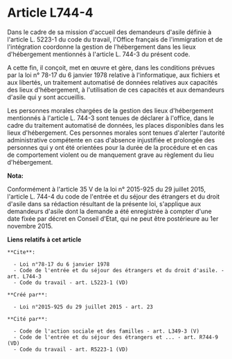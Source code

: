 # Article L744-4

Dans le cadre de sa mission d'accueil des demandeurs d'asile définie à l'article L. 5223-1 du code du travail, l'Office
français de l'immigration et de l'intégration coordonne la gestion de l'hébergement dans les lieux d'hébergement mentionnés à
l'article L. 744-3 du présent code. 

A cette fin, il conçoit, met en œuvre et gère, dans les conditions prévues par la loi n° 78-17 du 6 janvier 1978 relative à
l'informatique, aux fichiers et aux libertés, un traitement automatisé de données relatives aux capacités des lieux
d'hébergement, à l'utilisation de ces capacités et aux demandeurs d'asile qui y sont accueillis. 

Les personnes morales chargées de la gestion des lieux d'hébergement mentionnés à l'article L. 744-3 sont tenues de déclarer
à l'office, dans le cadre du traitement automatisé de données, les places disponibles dans les lieux d'hébergement. Ces
personnes morales sont tenues d'alerter l'autorité administrative compétente en cas d'absence injustifiée et prolongée des
personnes qui y ont été orientées pour la durée de la procédure et en cas de comportement violent ou de manquement grave au
règlement du lieu d'hébergement.

**Nota:**

Conformément à l'article 35 V de la loi n° 2015-925 du 29 juillet 2015, l'article L. 744-4 du code de l'entrée et du séjour
des étrangers et du droit d'asile dans sa rédaction résultant de la présente loi, s'applique aux demandeurs d'asile dont la
demande a été enregistrée à compter d'une date fixée par décret en Conseil d'Etat, qui ne peut être postérieure au 1er
novembre 2015.

**Liens relatifs à cet article**

	**Cite**:

	  - Loi n°78-17 du 6 janvier 1978
	  - Code de l'entrée et du séjour des étrangers et du droit d'asile. - art. L744-3
	  - Code du travail - art. L5223-1 (VD)

	**Créé par**:

	  - Loi n°2015-925 du 29 juillet 2015 - art. 23

	**Cité par**:

	  - Code de l'action sociale et des familles - art. L349-3 (V)
	  - Code de l'entrée et du séjour des étrangers et ... - art. R744-9 (VD)
	  - Code du travail - art. R5223-1 (VD)
